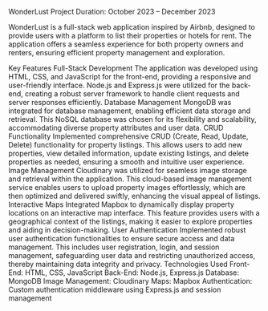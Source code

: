WonderLust
Project Duration: October 2023 – December 2023

WonderLust is a full-stack web application inspired by Airbnb, designed to provide users with a platform to list their properties or hotels for rent. The application offers a seamless experience for both property owners and renters, ensuring efficient property management and exploration.

Key Features
Full-Stack Development
The application was developed using HTML, CSS, and JavaScript for the front-end, providing a responsive and user-friendly interface.
Node.js and Express.js were utilized for the back-end, creating a robust server framework to handle client requests and server responses efficiently.
Database Management
MongoDB was integrated for database management, enabling efficient data storage and retrieval. This NoSQL database was chosen for its flexibility and scalability, accommodating diverse property attributes and user data.
CRUD Functionality
Implemented comprehensive CRUD (Create, Read, Update, Delete) functionality for property listings. This allows users to add new properties, view detailed information, update existing listings, and delete properties as needed, ensuring a smooth and intuitive user experience.
Image Management
Cloudinary was utilized for seamless image storage and retrieval within the application. This cloud-based image management service enables users to upload property images effortlessly, which are then optimized and delivered swiftly, enhancing the visual appeal of listings.
Interactive Maps
Integrated Mapbox to dynamically display property locations on an interactive map interface. This feature provides users with a geographical context of the listings, making it easier to explore properties and aiding in decision-making.
User Authentication
Implemented robust user authentication functionalities to ensure secure access and data management. This includes user registration, login, and session management, safeguarding user data and restricting unauthorized access, thereby maintaining data integrity and privacy.
Technologies Used
Front-End: HTML, CSS, JavaScript
Back-End: Node.js, Express.js
Database: MongoDB
Image Management: Cloudinary
Maps: Mapbox
Authentication: Custom authentication middleware using Express.js and session management
